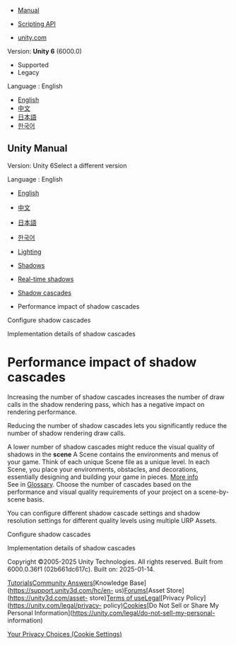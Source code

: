 [](https://docs.unity3d.com)

  * [Manual](../Manual/index.html)
  * [Scripting API](../ScriptReference/index.html)

  * [unity.com](https://unity.com/)

Version: **Unity 6** (6000.0)

  * Supported
  * Legacy

Language : English

  * [English](/Manual/shadow-cascades-performance.html)
  * [中文](/cn/current/Manual/shadow-cascades-performance.html)
  * [日本語](/ja/current/Manual/shadow-cascades-performance.html)
  * [한국어](/kr/current/Manual/shadow-cascades-performance.html)

[](https://docs.unity3d.com)

## Unity Manual

Version: Unity 6Select a different version

Language : English

  * [English](/Manual/shadow-cascades-performance.html)
  * [中文](/cn/current/Manual/shadow-cascades-performance.html)
  * [日本語](/ja/current/Manual/shadow-cascades-performance.html)
  * [한국어](/kr/current/Manual/shadow-cascades-performance.html)

  * [Lighting](LightingOverview.html)
  * [Shadows](Shadows.html)
  * [Real-time shadows](shadow-realtime.html)
  * [Shadow cascades](shadow-cascades-landing.html)
  * Performance impact of shadow cascades

[](shadow-cascades-use.html)

Configure shadow cascades

[](shadow-cascades-implementation-details.html)

Implementation details of shadow cascades

# Performance impact of shadow cascades

Increasing the number of shadow cascades increases the number of draw calls in
the shadow rendering pass, which has a negative impact on rendering
performance.

Reducing the number of shadow cascades lets you significantly reduce the
number of shadow rendering draw calls.

A lower number of shadow cascades might reduce the visual quality of shadows
in the **scene** A Scene contains the environments and menus of your game.
Think of each unique Scene file as a unique level. In each Scene, you place
your environments, obstacles, and decorations, essentially designing and
building your game in pieces. [More info](CreatingScenes.html)  
See in [Glossary](Glossary.html#Scene). Choose the number of cascades based on
the performance and visual quality requirements of your project on a scene-by-
scene basis.

You can configure different shadow cascade settings and shadow resolution
settings for different quality levels using multiple URP Assets.

[](shadow-cascades-use.html)

Configure shadow cascades

[](shadow-cascades-implementation-details.html)

Implementation details of shadow cascades

Copyright ©2005-2025 Unity Technologies. All rights reserved. Built from
6000.0.36f1 (02b661dc617c). Built on: 2025-01-14.

[Tutorials](https://learn.unity.com/)[Community
Answers](https://answers.unity3d.com)[Knowledge
Base](https://support.unity3d.com/hc/en-
us)[Forums](https://forum.unity3d.com)[Asset Store](https://unity3d.com/asset-
store)[Terms of
use](https://docs.unity3d.com/Manual/TermsOfUse.html)[Legal](https://unity.com/legal)[Privacy
Policy](https://unity.com/legal/privacy-
policy)[Cookies](https://unity.com/legal/cookie-policy)[Do Not Sell or Share
My Personal Information](https://unity.com/legal/do-not-sell-my-personal-
information)

[Your Privacy Choices (Cookie Settings)](javascript:void\(0\);)

